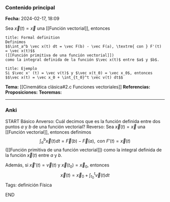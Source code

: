 ### Contenido principal

**Fecha:** 2024-02-17, 18:09

Sea $\vec x(t) = \vec x$ una [[Función vectorial]], entonces

```ad-formal
title: Formal definition
Definimos
$$\int_a^b \vec x(t) dt = \vec F(b) - \vec F(a), \textrm{ con } F'(t) = \vec x(t)$$
([[Función primitiva de una función vectorial]])
como la integral definida de la función $\vec x(t)$ entre $a$ y $b$.
```

```ad-note
title: Ejemplo
Si $\vec x' (t) = \vec v(t)$ y $\vec x(t_0) = \vec x_0$, entonces
$$\vec x(t) = \vec x_0 + \int_{t_0}^t \vec v(t) dt$$
```


**Tema:** [[Cinemática clásica#2.c Funciones vectoriales]]
**Referencias:** 
**Proposiciones:**
**Teoremas:**

---
### Anki

START
Básico
Anverso: Cuál decimos que es la función definida entre dos puntos $a$ y $b$ de una función vectorial?
Reverso: Sea $\vec x(t) = \vec x$ una [[Función vectorial]], entonces definimos
$$\int_a^b \vec x(t) dt = \vec F(b) - \vec F(a), \textrm{ con } F'(t) = \vec x(t)$$
([[Función primitiva de una función vectorial]])
como la integral definida de la función $\vec x(t)$ entre $a$ y $b$.

Además, si $\vec x' (t) = \vec v(t)$ y $\vec x(t_0) = \vec x_0$, entonces
$$\vec x(t) = \vec x_0 + \int_{t_0}^t \vec v(t) dt$$
Tags: definición Física
<!--ID: 1708275569265-->
END